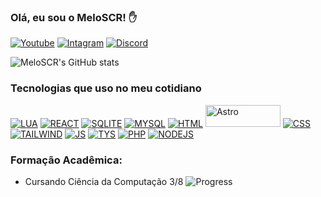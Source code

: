### Olá, eu sou o MeloSCR! ✋

[![Youtube](https://img.shields.io/badge/YouTube-FF0000?style=for-the-badge&logo=youtube&logoColor=white)](https://www.youtube.com/@Melo_SCR)
[![Intagram](https://img.shields.io/badge/Instagram-E4405F?style=for-the-badge&logo=instagram&logoColor=white)](https://www.instagram.com/julio_c_melo)
[![Discord](https://img.shields.io/badge/@meloscr-7289DA?style=for-the-badge&logo=discord&logoColor=white)](https://discord.com/channels/@me/344275918103248908)

![MeloSCR's GitHub stats](https://github-readme-stats.vercel.app/api?username=devmeloscr&show_icons=true&theme=dracula)

### Tecnologias que uso no meu cotidiano

[![LUA](https://img.shields.io/badge/Lua-2C2D72?style=for-the-badge&logo=lua&logoColor=white)](https://www.lua.org/)
[![REACT](https://img.shields.io/badge/React-20232A?style=for-the-badge&logo=react&logoColor=61DAFB)](https://react.dev/)
[![SQLITE](https://img.shields.io/badge/SQLite-07405E?style=for-the-badge&logo=sqlite&logoColor=white)](https://www.sqlite.org/index.html)
[![MYSQL](https://img.shields.io/badge/MySQL-00000F?style=for-the-badge&logo=mysql&logoColor=white)](https://dev.mysql.com/)
[![HTML](https://img.shields.io/badge/HTML5-E34F26?style=for-the-badge&logo=html5&logoColor=white)](https://www.w3schools.com/tags/tag_doctype.ASP)
<a href="https://astro.build"><img src="https://astro.badg.es/v2/built-with-astro/tiny.svg" alt="Astro" width="120" height="35"></a>
[![CSS](https://img.shields.io/badge/CSS3-1572B6?style=for-the-badge&logo=css3&logoColor=white)](https://img.shields.io/badge/PHP-777BB4?style=for-the-badge&logo=php&logoColor=white)
[![TAILWIND](https://img.shields.io/badge/Tailwind_CSS-38B2AC?style=for-the-badge&logo=tailwind-css&logoColor=white)](https://tailwindcss.com/)
[![JS](https://img.shields.io/badge/JavaScript-323330?style=for-the-badge&logo=javascript&logoColor=F7DF1E)](https://devdocs.io/javascript/)
[![TYS](https://img.shields.io/badge/TypeScript-007ACC?style=for-the-badge&logo=typescript&logoColor=white)](https://www.typescriptlang.org/)
[![PHP](https://img.shields.io/badge/PHP-777BB4?style=for-the-badge&logo=php&logoColor=white)](https://www.php.net/)
[![NODEJS](https://img.shields.io/badge/Node.js-43853D?style=for-the-badge&logo=node.js&logoColor=white)](https://nodejs.org/)

### Formação Acadêmica:

- Cursando Ciência da Computação 3/8
![Progress](https://geps.dev/progress/24?dangerColor=800000&warningColor=ff9900&successColor=006600)
